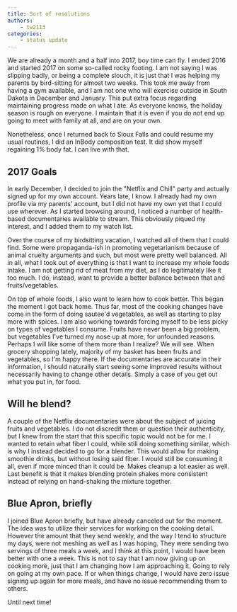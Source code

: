 ```yaml
---
title: Sort of resolutions
authors:
    - tw2113
categories:
    - status update
---
```


We are already a month and a half into 2017, boy time can fly. I ended 2016 and started 2017 on some so-called rocky footing. I am not saying I was slipping badly, or being a complete slouch, it is just that I was helping my parents by bird-sitting for almost two weeks. This took me away from having a gym available, and I am not one who will exercise outside in South Dakota in December and January. This put extra focus regarding maintaining progress made on what I ate. As everyone knows, the holiday season is rough on everyone. I maintain that it is even if you do not end up going to meet with family at all, and are on your own.

Nonetheless, once I returned back to Sioux Falls and could resume my usual routines, I did an InBody composition test. It did show myself regaining 1% body fat. I can live with that.

## 2017 Goals

In early December, I decided to join the "Netflix and Chill" party and actually signed up for my own account. Years late, I know. I already had my own profile via my parents' account, but I did not have my own yet that I could use wherever. As I started browsing around, I noticed a number of health-based documentaries available to stream. This obviously piqued my interest, and I added them to my watch list.

Over the course of my birdsitting vacation, I watched all of them that I could find. Some were propaganda-ish in promoting vegetarianism because of animal cruelty arguments and such, but most were pretty well balanced. All in all, what I took out of everything is that I want to increase my whole foods intake. I am not getting rid of meat from my diet, as I do legitimately like it too much. I do, instead, want to provide a better balance between that and fruits/vegetables.

On top of whole foods, I also want to learn how to cook better. This began the moment I got back home. Thus far, most of the cooking changes have come in the form of doing sautee'd vegetables, as well as starting to play more with spices. I am also working towards forcing myself to be less picky on types of vegetables I consume. Fruits have never been a big problem, but vegetables I've turned my nose up at more, for unfounded reasons. Perhaps I will like some of them more than I realize? We will see. When grocery shopping lately, majority of my basket has been fruits and vegetables, so I'm happy there. If the documentaries are accurate in their information, I should naturally start seeing some improved results without necessarily having to change other details. Simply a case of you get out what you put in, for food.

## Will he blend?

A couple of the Netflix documentaries were about the subject of juicing fruits and vegetables. I do not discredit them or question their authenticity, but I knew from the start that this specific topic would not be for me. I wanted to retain what fiber I could, while still doing something similar, which is why I instead decided to go for a blender. This would allow for making smoothie drinks, but without losing said fiber. I would still be consuming it all, even if more minced than it could be. Makes cleanup a lot easier as well. Last benefit is that it makes blending protein shakes more consistent instead of relying on hand-shaking the mixture together.

## Blue Apron, briefly

I joined Blue Apron briefly, but have already canceled out for the moment. The idea was to utilize their services for working on the cooking detail. However the amount that they send weekly, and the way I tend to structure my days, were not meshing as well as I was hoping. They were sending two servings of three meals a week, and I think at this point, I would have been better with one a week. This is not to say that I am now giving up on cooking more, just that I am changing how I am approaching it. Going to rely on going at my own pace. If or when things change, I would have zero issue signing up again for more meals, and have no issue recommending them to others.

Until next time!
